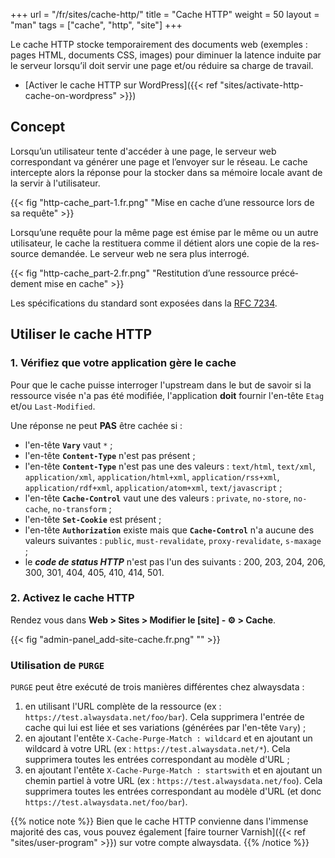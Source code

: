 +++
url = "/fr/sites/cache-http/"
title = "Cache HTTP"
weight = 50
layout = "man"
tags = ["cache", "http", "site"]
+++

Le cache HTTP stocke tem­po­rai­re­ment des docu­ments web (exemples : pages HTML, docu­ments CSS, images) pour dimi­nuer la latence induite par le ser­veur lors­qu’il doit ser­vir une page et/ou réduire sa charge de travail.

- [Activer le cache HTTP sur WordPress]({{< ref "sites/activate-http-cache-on-wordpress" >}})

## Concept

Lorsqu’un utilisateur tente d'accéder à une page, le serveur web correspondant va géné­rer une page et l’en­voyer sur le réseau. Le cache inter­cepte alors la réponse pour la stocker dans sa mémoire locale avant de la ser­vir à l'utilisateur.

{{< fig "http-cache_part-1.fr.png" "Mise en cache d’une res­source lors de sa requête" >}}

Lorsqu’une requête pour la même page est émise par le même ou un autre utilisateur, le cache la restituera comme il détient alors une copie de la res­source deman­dée. Le ser­veur web ne sera plus inter­ro­gé.

{{< fig "http-cache_part-2.fr.png" "Restitution d’une res­source pré­cé­dement mise en cache" >}}

Les spé­ci­fi­ca­tions du stan­dard sont exposées dans la [RFC 7234](https://tools.ietf.org/html/rfc7234).

## Utiliser le cache HTTP

### 1. Vérifiez que votre application gère le cache

Pour que le cache puisse interroger l'upstream dans le but de savoir si la ressource visée n'a pas été modifiée, l'application **doit** fournir l'en-tête `Etag` et/ou `Last-Modified`.

Une réponse ne peut **PAS** être cachée si :

- l'en-tête **`Vary`** vaut `*` ;
- l'en-tête **`Content-Type`** n'est pas présent ;
- l'en-tête **`Content-Type`** n'est pas une des valeurs : `text/html`, `text/xml`, `application/xml`, `application/html+xml`, `application/rss+xml`, `application/rdf+xml`, `application/atom+xml`, `text/javascript` ;
- l'en-tête **`Cache-Control`** vaut une des valeurs : `private`, `no-store`, `no-cache`, `no-transform` ;
- l'en-tête **`Set-Cookie`** est présent ;
- l'en-tête **`Authorization`** existe mais que **`Cache-Control`** n'a aucune des valeurs suivantes : `public`, `must-revalidate`, `proxy-revalidate`, `s-maxage` ;
- le **_code de status HTTP_** n'est pas l'un des suivants : 200, 203, 204, 206, 300, 301, 404, 405, 410, 414, 501.

### 2. Activez le cache HTTP

Rendez vous dans **Web > Sites > Modifier le [site] - ⚙️ > Cache**.

{{< fig "admin-panel_add-site-cache.fr.png" "" >}}

### Utilisation de `PURGE`

`PURGE` peut être exécuté de trois manières différentes chez alwaysdata :

1. en utilisant l'URL complète de la ressource (ex : `https://test.alwaysdata.net/foo/bar`). Cela supprimera l'entrée de cache qui lui est liée et ses variations (générées par l'en-tête `Vary`) ;
2. en ajoutant l'entête `X-Cache-Purge-Match : wildcard` et en ajoutant un wildcard à votre URL (ex : `https://test.alwaysdata.net/*`). Cela supprimera toutes les entrées correspondant au modèle d'URL ;
3. en ajoutant l'entête `X-Cache-Purge-Match : startswith` et en ajoutant un chemin partiel à votre URL (ex : `https://test.alwaysdata.net/foo`). Cela supprimera toutes les entrées correspondant au modèle d'URL (et donc `https://test.alwaysdata.net/foo/bar`).

{{% notice note %}}
Bien que le cache HTTP convienne dans l'immense majorité des cas, vous pouvez également [faire tourner Varnish]({{< ref "sites/user-program" >}}) sur votre compte alwaysdata.
{{% /notice %}}
